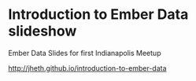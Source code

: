 Introduction to Ember Data slideshow
===================================

Ember Data Slides for first Indianapolis Meetup

http://jheth.github.io/introduction-to-ember-data
